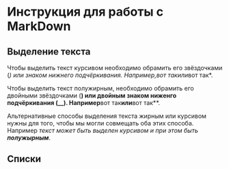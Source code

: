 # Инструкция для работы с MarkDown

## Выделение текста

Чтобы выделить текст курсивом необходимо обрамить его звёздочками (*) или знаком нижнего подчёркивания. Например,*вот так*или*вот так*.

Чтобы выделить текст полужирным, необходимо обрамить его двойными звёздочками (**) или двойным знаком ниженго подчёркивания (__).
Например**вот так**или**вот так**.

Альтернативные способы выделения текста жирным или курсивом нужны для того, чтобы мы могли совмещать оба этих способа. Например _текст может быть выделен курсивом и при этом быть **полужырным**_.

## Списки

